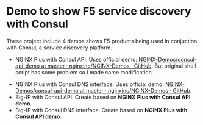 # Demo to show F5 service discovery with Consul

These project include 4 demos shows F5 products being used in conjuction with Consul, a service discovery platform. 

- NGINX Plus with Consul API. Uses official demo: [NGINX-Demos/consul-api-demo at master · nginxinc/NGINX-Demos · GitHub](https://github.com/nginxinc/NGINX-Demos/tree/master/consul-api-demo). But original shell script has some problem so I made some modification.
* NGINX Plus with Consul DNS interface. Uses official demo: [NGINX-Demos/consul-api-demo at master · nginxinc/NGINX-Demos · GitHub](https://github.com/nginxinc/NGINX-Demos/tree/master/consul-api-demo).
* Big-IP with Consul API. Create based on **NGINX Plus with Consul API demo**.
* Big-IP with Consul DNS interface. Create based on **NGINX Plus with Consul API demo**.
